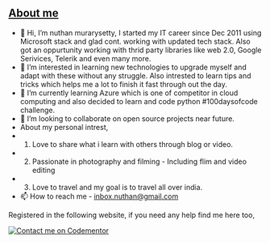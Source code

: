 ## [__About me__](https://nuthanm.my.canva.site/)

- 👋 Hi, I’m nuthan murarysetty, I started my IT career since Dec 2011 using Microsoft stack and glad cont. working with updated tech stack. Also got an oppurtunity working with thrid party libraries like web 2.0, Google Serivices, Telerik and even many more.
- 👀 I’m interested in learning new technologies to upgrade myself and adapt with these without any struggle. Also intrested to learn tips and tricks which helps me a lot to finish it fast through out the day.
- 🌱 I’m currently learning Azure which is one of competitor in cloud computing and also decided to learn and code python #100daysofcode challenge.
- 💞️ I’m looking to collaborate on open source projects near future.
- About my personal intrest, 
-   1. Love to share what i learn with others through blog or video.
-   2. Passionate in photography and filming - Including flim and video editing
-   3. Love to travel and my goal is to travel all over india.
- 📫 How to reach me - inbox.nuthan@gmail.com

Registered in the following website, if you need any help find me here too,

[![Contact me on Codementor](https://www.codementor.io/m-badges/inboxnuthan/find-me-on-cm-b.svg)](https://www.codementor.io/@inboxnuthan?refer=badge)

<!---
nuthanm/nuthanm is a ✨ special ✨ repository because its `README.md` (this file) appears on your GitHub profile.
You can click the Preview link to take a look at your changes.
--->
